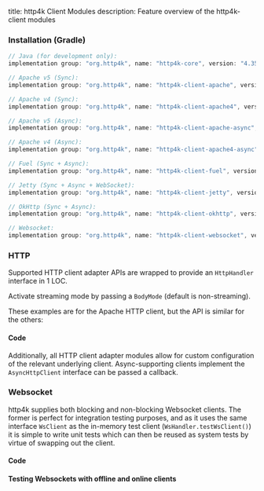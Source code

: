 title: http4k Client Modules
description: Feature overview of the http4k-client modules

### Installation (Gradle)

```groovy
// Java (for development only):
implementation group: "org.http4k", name: "http4k-core", version: "4.35.2.0"

// Apache v5 (Sync): 
implementation group: "org.http4k", name: "http4k-client-apache", version: "4.35.2.0"

// Apache v4 (Sync): 
implementation group: "org.http4k", name: "http4k-client-apache4", version: "4.35.2.0"

// Apache v5 (Async): 
implementation group: "org.http4k", name: "http4k-client-apache-async", version: "4.35.2.0"

// Apache v4 (Async): 
implementation group: "org.http4k", name: "http4k-client-apache4-async", version: "4.35.2.0"

// Fuel (Sync + Async): 
implementation group: "org.http4k", name: "http4k-client-fuel", version: "4.35.2.0"

// Jetty (Sync + Async + WebSocket): 
implementation group: "org.http4k", name: "http4k-client-jetty", version: "4.35.2.0"

// OkHttp (Sync + Async): 
implementation group: "org.http4k", name: "http4k-client-okhttp", version: "4.35.2.0"

// Websocket: 
implementation group: "org.http4k", name: "http4k-client-websocket", version: "4.35.2.0"
```

### HTTP
Supported HTTP client adapter APIs are wrapped to provide an `HttpHandler` interface in 1 LOC.

Activate streaming mode by passing a `BodyMode` (default is non-streaming).

These examples are for the Apache HTTP client, but the API is similar for the others:

#### Code [<img class="octocat"/>](https://github.com/http4k/http4k/blob/master/src/docs/guide/reference/clients/example_http.kt)

<script src="https://gist-it.appspot.com/https://github.com/http4k/http4k/blob/master/src/docs/guide/reference/clients/example_http.kt"></script>

Additionally, all HTTP client adapter modules allow for custom configuration of the relevant underlying client. Async-supporting clients implement the `AsyncHttpClient` interface can be passed a callback.

### Websocket
http4k supplies both blocking and non-blocking Websocket clients. The former is perfect for integration testing purposes, and as it uses the same interface `WsClient` as the in-memory test client (`WsHandler.testWsClient()`) it is simple to write unit tests which can then be reused as system tests by virtue of swapping out the client.

#### Code [<img class="octocat"/>](https://github.com/http4k/http4k/blob/master/src/docs/guide/reference/clients/example_websocket.kt)

<script src="https://gist-it.appspot.com/https://github.com/http4k/http4k/blob/master/src/docs/guide/reference/clients/example_websocket.kt"></script>

#### Testing Websockets with offline and online clients [<img class="octocat"/>](https://github.com/http4k/http4k/blob/master/src/docs/guide/reference/clients/TestingWebsockets.kt)

<script src="https://gist-it.appspot.com/https://github.com/http4k/http4k/blob/master/src/docs/guide/reference/clients/TestingWebsockets.kt"></script>
